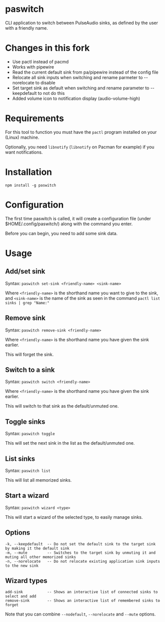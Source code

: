 # paswitch

CLI application to switch between PulseAudio sinks, as defined by the user with a friendly name.

# Changes in this fork

- Use pactl instead of pacmd
- Works with pipewire
- Read the current default sink from pa/pipewire instead of the config file
- Relocate all sink inputs when switching and rename parmeter to --norelocate to disable
- Set target sink as default when switching and rename parameter to --keepdefault to not do this
- Added volume icon to notification display (audio-volume-high)

# Requirements

For this tool to function you must have the `pactl` program installed on your (Linux) machine.

Optionally, you need `libnotify` (`libnotify` on Pacman for example) if you want notifications.

# Installation

`npm install -g paswitch`

# Configuration

The first time paswitch is called, it will create a configuration file (under $HOME/.config/paswitch/) along with the command you enter.

Before you can begin, you need to add some sink data.

# Usage

## Add/set sink

Syntax: `paswitch set-sink <friendly-name> <sink-name>`

Where `<friendly-name>` is the shorthand name you want to give to the sink, and `<sink-name>` is the name of the sink as seen in the command `pactl list sinks | grep "Name:"`

## Remove sink

Syntax: `paswitch remove-sink <friendly-name>`

Where `<friendly-name>` is the shorthand name you have given the sink earlier.

This will forget the sink.

## Switch to a sink

Syntax: `paswitch switch <friendly-name>`

Where `<friendly-name>` is the shorthand name you have given the sink earlier.

This will switch to that sink as the default/unmuted one.

## Toggle sinks

Syntax: `paswitch toggle`

This will set the next sink in the list as the default/unmuted one.

## List sinks

Syntax: `paswitch list`

This will list all memorized sinks.

## Start a wizard

Syntax: `paswitch wizard <type>`

This will start a wizard of the selected type, to easily manage sinks.

## Options

```
-k, --keepdefault  -- Do not set the default sink to the target sink by making it the default sink
-m, --mute         -- Switches to the target sink by unmuting it and muting all other memorized sinks
-n, --norelocate   -- Do not relocate existing application sink inputs to the new sink
```

## Wizard types

```
add-sink           -- Shows an interactive list of connected sinks to select and add
remove-sink        -- Shows an interactive list of remembered sinks to forget
```

Note that you can combine `--nodefault`, `--norelocate` and `--mute` options.
